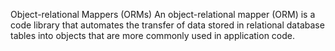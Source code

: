 Object-relational Mappers (ORMs)
An object-relational mapper (ORM) is a code library that automates the transfer of data stored in relational database tables into objects that are more commonly used in application code.